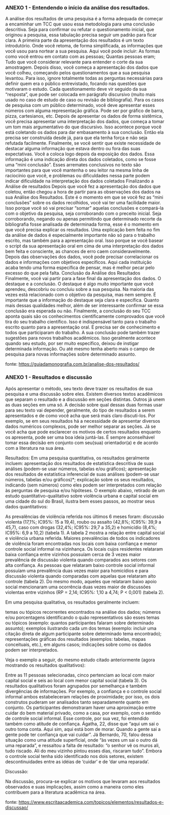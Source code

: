 ###  ANEXO 1 - Entendendo o início da análise dos resultados.

A análise dos resultados de uma pesquisa é a forma adequada de começar a encaminhar um TCC que usou essa metodologia para uma conclusão descritiva. Seja para confirmar ou refutar o questionamento inicial, que originou a pesquisa, essa tabulação precisa seguir um padrão para ficar clara.
A primeira parte da apresentação dos resultados é um texto introdutório. Onde você retoma, de forma simplificada, as informações que você usou para nortear a sua pesquisa. Aqui você pode incluir:
As formas como você entrou em contato com as pessoas;
Quantas pessoas eram; 
Tudo que você considerar relevante para entender o corte da sua amostragem. Depois disso, você começa a apresentação dos dados que você colheu, começando pelos questionamentos que a sua pesquisa levantou. Para isso, ignore totalmente todas as perguntas necessárias para definir quem era o público entrevistado, focando nas questões que motivaram o estudo.
Cada questionamento deve vir seguido da sua “resposta”, que pode ser colocada em parágrafo discursivo (muito mais usado no caso de estudo de caso ou revisão de bibliografia). Para os casos de pesquisa com um público determinado, você deve apresentar esses números com alguma representação gráfica. Pode ser por gráfico de barra, pizza, cartesianos, etc.
Depois de apresentar os dados de forma sistêmica, você precisa apresentar uma interpretação dos dados, que começa a tomar um tom mais argumentativo do que discursivo. Isso acontece porque você está coletando os dados para dar embasamento à sua conclusão. Então ela precisa ser construída desde já, para que ela tenha força e não seja refutada facilmente.
Finalmente, se você sentir que existe necessidade de destacar alguma informação que estava dentro ou fora das suas expectativas.
Você a coloca logo depois da exposição dos dados. Essa informação é uma indicação direta dos dados coletados, como se fosse uma “mini conclusão”.
Esses arremates conclusivos no texto são importantes para que você mantenha o seu leitor na mesma linha de raciocínio que você, e problemas ou dificuldades nessa parte podem indicar dificuldade na interpretação dos dados coletados
Finalizando a Análise de resultados
Depois que você fez a apresentação dos dados que coletou, então chegou a hora de partir para as observações dos dados na sua Análise dos Resultados.
Este é o momento em que se você fez as “mini conclusões” sobre os dados recolhidos, você vai ter uma facilidade maior. Isso porque você só vai precisar “somar” aquelas conclusões e compará-la com o objetivo da pesquisa, seja corroborando com o preceito inicial.
Seja corroborando, negando ou apenas permitindo que determinado recorte da bibliografia fosse analisada de determinada forma, esse é o momento em que você precisa explicar os resultados.
Uma explicação bem feita no fim da análise de dados é especialmente importante não só para o trabalho escrito, mas também para a apresentação oral. Isso porque se você basear o script da sua apresentação oral em cima de uma interpretação dos dados bem feita e consciente, as chances de erro caem consideravelmente.
Depois das observações dos dados, você pode precisar correlacionar os dados e informações com objetivos específicos. Aqui cada instituição acaba tendo uma forma específica de pensar, mas é melhor pecar pelo excesso do que pela falta.
Conclusão da Análise dos Resultados
Finalmente, você vai partir para a fase final da apresentação dos dados. O destaque e a conclusão. O destaque é algo muito importante que você aprendeu, descobriu ou concluiu sobre a sua pesquisa. Na maioria das vezes está relacionado com o objetivo da pesquisa, mas nem sempre.
É importante que a informação do destaque seja clara e específica. Quanto mais dessas qualidades melhor, além de ser interessante confirmar se essa conclusão era esperada ou não.
Finalmente, a conclusão do seu TCC aponta quais são os conhecimentos cientificamente comprovados que você tira do seu trabalho científico. Isso é indispensável tanto para o trabalho escrito quanto para a apresentação oral. E precisa ser de conhecimento e todos que participaram do trabalho.
A sua conclusão pode também trazer sugestões para novos trabalhos acadêmicos. Isso geralmente acontece quando seu estudo, por ser muito específico, deixou de instigar determinada informação. Ou até mesmo tenha aberto mais o campo de pesquisa para novas informações sobre determinado assunto.

fonte: https://guiadamonografia.com.br/analise-dos-resultados/




###  ANEXO 1 -  Resultados e discussão

Após apresentar o método, seu texto deve trazer os resultados de sua pesquisa e uma discussão sobre eles. Existem diversos textos acadêmicos que separam o resultado e a discussão em seções distintas. Outros já unem as duas seções em uma só. A decisão sobre qual dessas duas formas usar para seu texto vai depender, geralmente, do tipo de resultados a serem apresentados e de como você acha que será mais claro discuti-los. Por exemplo, se em seus resultados há a necessidade de apresentar diversos dados numéricos complexos, pode ser melhor separar as seções. Já se você acha que pode esclarecer os motivos de certos resultados enquanto os apresenta, pode ser uma boa ideia juntá-las. É sempre aconselhável tomar essa decisão em conjunto com seu(sua) orientador(a) e de acordo com a literatura na sua área.

Resultados:
Em uma pesquisa quantitativa, os resultados geralmente incluem:
apresentação dos resultados de estatística descritiva de suas análises (podem-se usar números, tabelas e/ou gráficos);
apresentação dos resultados de estatística inferencial de suas análises (podem-se usar números, tabelas e/ou gráficos)*;
explicação sobre os seus resultados, indicando (sem números) como eles podem ser interpretados com relação às perguntas de pesquisa e/ou hipóteses.
O exemplo abaixo, retirado de um estudo quantitativo-qualitativo sobre violência urbana e capital social em uma cidade do sul do Brasil, ilustra bem esses passos, ao mostrar seus dados quantitativos:

As prevalências de violência referida nos últimos 6 meses foram: discussão violenta (17,1%; IC95%: 15 a 19,4), roubo ou assalto (42,8%; IC95%: 39,9 a 45,7), caso com drogas (32,4%; IC95%: 29,7 a 35,2) e homicídio (8,4%; IC95%: 6,9 a 10,2) (tabela 1).
A tabela 2 mostra a relação entre capital social e violência urbana referida. Maiores prevalências de todos os indicadores de violência foram encontradas nos locais com baixa confiança e menor controle social informal na vizinhança. Os locais cujos residentes relataram baixa confiança entre vizinhos possuíam cerca de 3 vezes maior prevalência de discussão violenta quando comparados aos setores com alta confiança.
As pessoas que relataram baixo controle social informal possuíam uma prevalência duas vezes maior para homicídios e para discussão violenta quando comparadas com aquelas que relataram alto controle (tabela 2). Do mesmo modo, aqueles que relataram baixo apoio social mencionaram uma ocorrência duas vezes maior de discussões violentas entre vizinhos (RP = 2,14; IC95%: 1,10 a 4,74; P < 0,001) (tabela 2).

Em uma pesquisa qualitativa, os resultados geralmente incluem:

temas ou tópicos recorrentes encontrados na análise dos dados;
números e/ou porcentagens identificando o quão representativos são esses temas ou tópicos (exemplo: quantos participantes falaram sobre determinado assunto);
exemplos ilustrando cada um dos temas (exemplo: incluir uma citação direta de algum participante sobre determinado tema encontrado);
representações gráficas dos resultados (exemplos: tabelas, mapas conceituais, etc.), em alguns casos;
indicações sobre como os dados podem ser interpretados.

Veja o exemplo a seguir, do mesmo estudo citado anteriormente (agora mostrando os resultados qualitativos):

Entre as 11 pessoas selecionadas, cinco pertenciam ao local com maior capital social e seis ao local com menor capital social (tabela 3).
Os resultados qualitativos foram agrupados por semelhança e também divergências de informações. Por exemplo, a confiança e o controle social informal ambos estabeleceram relações de proximidade; por isso, os dois construtos puderam ser analisados tanto separadamente quanto em conjunto. Os participantes demonstraram haver uma aproximação entre cuidar do bem material privado, como a casa, por exemplo, com o sentido de controle social informal.
Esse controle, por sua vez, foi entendido também como atitude de confiança. Ágatha, 22, disse que “aqui um sai o outro toma conta. Aqui sim, aqui está bom de morar. Quando a gente sai a gente pode ter confiança que vai cuidar”. Já Bernardo, 70, falou dessa situação como uma atitude superficial, onde “às vezes um sai o outro dá uma reparada”, e ressaltou a falta de resultado: “o senhor vê os muros ali, tudo riscado. Ali do meu vizinho pintou esses dias, riscaram tudo”. Embora o controle social tenha sido identificado nos dois setores, existem descontinuidades entre as idéias de ‘cuidar’ e de ‘dar uma reparada’.

Discussão:

Na discussão, procura-se explicar os motivos que levaram aos resultados observados e suas implicações, assim como a maneira como eles contribuem para a literatura acadêmica na área. 

fonte: https://www.escritaacademica.com/topicos/elementos/resultados-e-discussao/

